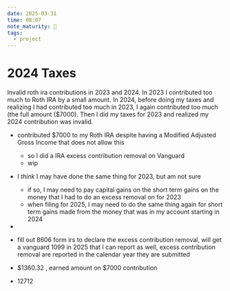 ```yaml
---
date: 2025-03-31
time: 08:07
note_maturity: 🌱
tags:
  - project
---
```


# 2024 Taxes

Invalid roth ira contributions in 2023 and 2024. In 2023 I contributed too much to Roth IRA by a small amount. In 2024, before doing my taxes and realizing I had contributed too much in 2023, I again contributed too much (the full amount ($7000). Then I did my taxes for 2023 and realized my 2024 contribution was invalid.

- contributed $7000 to my Roth IRA despite having a Modified Adjusted Gross Income that does not allow this
	- so I did a IRA excess contribution removal on Vanguard
	- wip
- I *think* I may have done the same thing for 2023, but am not sure
	- if so, I may need to pay capital gains on the short term gains on the money that I had to do an excess removal on for 2023
	- when filing for 2025, I may need to do the same thing again for short term gains made from the money that was in my account starting in 2024

- 
- fill out 8606 form irs to declare the excess contribution removal, will get a vanguard 1099 in 2025 that I can report as well, excess contribution removal are reported in the calendar year they are submitted
- $1360.32 , earned amount on $7000 contribution
- 12712





